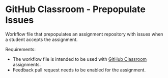 # GitHub Classroom - Prepopulate Issues

Workflow file that prepopulates an assignment repository with issues when a student accepts the assignment.

Requirements:

- The workflow file is intended to be used with [GitHub Classroom](https://classroom.github.com) assignments.
- Feedback pull request needs to be enabled for the assignment.
